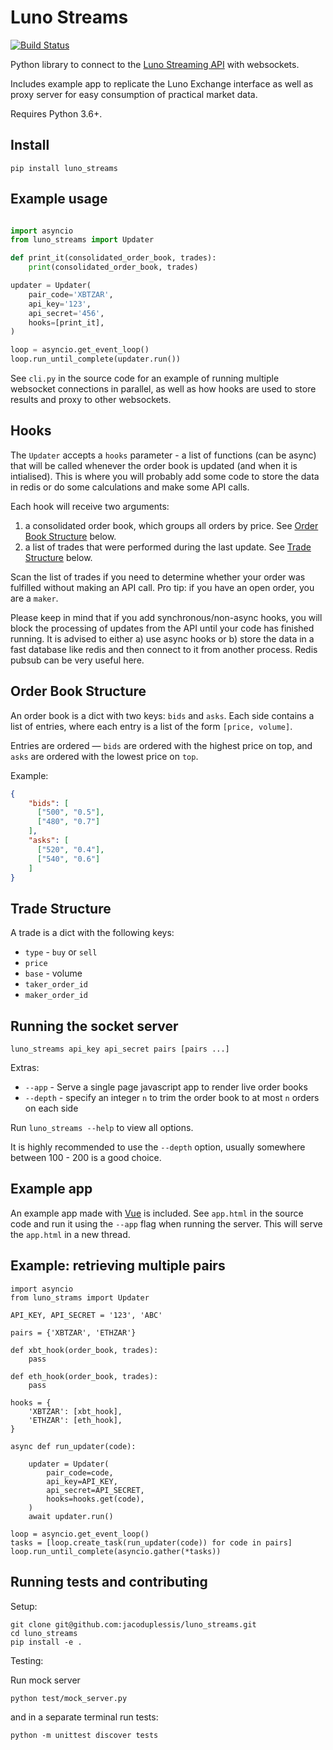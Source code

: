 # Luno Streams

[![Build Status](https://travis-ci.org/jacoduplessis/luno_streams.svg?branch=master)](https://travis-ci.org/jacoduplessis/luno_streams)


Python library to connect to the [Luno Streaming API](https://www.luno.com/en/api#streaming) with websockets. 

Includes example app to replicate the Luno Exchange interface as well 
as proxy server for easy consumption of practical market data.

Requires Python 3.6+.

## Install

```
pip install luno_streams
```

## Example usage

```python

import asyncio
from luno_streams import Updater

def print_it(consolidated_order_book, trades):
    print(consolidated_order_book, trades)

updater = Updater(
    pair_code='XBTZAR',
    api_key='123',
    api_secret='456',
    hooks=[print_it],
)

loop = asyncio.get_event_loop()
loop.run_until_complete(updater.run())
```

See `cli.py` in the source code for an example of running multiple 
websocket connections in parallel, as well as how hooks are used 
to store results and proxy to other websockets.

## Hooks

The `Updater` accepts a `hooks` parameter - a list of functions (can be async) that will be called
whenever the order book is updated (and when it is intialised). This is where you will probably add some code to store
the data in redis or do some calculations and make some API calls. 

Each hook will receive two arguments:

1. a consolidated order book, which groups all orders by price. See [Order Book Structure](#order-book-structure) below.
2. a list of trades that were performed during the last update. See [Trade Structure](#trade-structure) below.

Scan the list of trades if you need to determine whether your order was fulfilled without making 
an API call. Pro tip: if you have an open order, you are a `maker`.

Please keep in mind that if you add synchronous/non-async hooks, you will block the processing of updates from the API
until your code has finished running. It is advised to either a) use async hooks or b) store the data in
a fast database like redis and then connect to it from another process. Redis pubsub can be very useful here. 

## Order Book Structure

An order book is a dict with two keys: `bids` and `asks`. Each side contains a list
of entries, where each entry is a list of the form `[price, volume]`.

Entries are ordered — `bids` are ordered with the highest price on top, and `asks` are ordered with the lowest
price on `top`.

Example:

```json
{
    "bids": [
      ["500", "0.5"],
      ["480", "0.7"]
    ],
    "asks": [
      ["520", "0.4"],
      ["540", "0.6"]
    ]
}
```

## Trade Structure

A trade is a dict with the following keys: 

* `type` - `buy` or `sell`
* `price`
* `base` - volume
* `taker_order_id`
* `maker_order_id`

## Running the socket server

```
luno_streams api_key api_secret pairs [pairs ...]
```

Extras:

* `--app` - Serve a single page javascript app to render live order books
* `--depth` - specify an integer `n` to trim the order book to at most `n` orders on each side

Run `luno_streams --help` to view all options.

It is highly recommended to use the `--depth` option, usually somewhere between 100 - 200 is a good choice.

## Example app

An example app made with [Vue](https://vuejs.org) is included. See `app.html` in the source code
and run it using the `--app` flag when running the server. This will serve the `app.html` in a 
new thread.

## Example: retrieving multiple pairs

```python3
import asyncio
from luno_strams import Updater

API_KEY, API_SECRET = '123', 'ABC'

pairs = {'XBTZAR', 'ETHZAR'}

def xbt_hook(order_book, trades):
    pass

def eth_hook(order_book, trades):
    pass

hooks = {
    'XBTZAR': [xbt_hook],
    'ETHZAR': [eth_hook],
}

async def run_updater(code):

    updater = Updater(
        pair_code=code,
        api_key=API_KEY,
        api_secret=API_SECRET,
        hooks=hooks.get(code),
    )
    await updater.run()

loop = asyncio.get_event_loop()
tasks = [loop.create_task(run_updater(code)) for code in pairs]
loop.run_until_complete(asyncio.gather(*tasks))
```

## Running tests and contributing

Setup:

```
git clone git@github.com:jacoduplessis/luno_streams.git
cd luno_streams
pip install -e .
```

Testing:

Run mock server 
```
python test/mock_server.py
```

and in a separate terminal run tests:

```
python -m unittest discover tests
```
